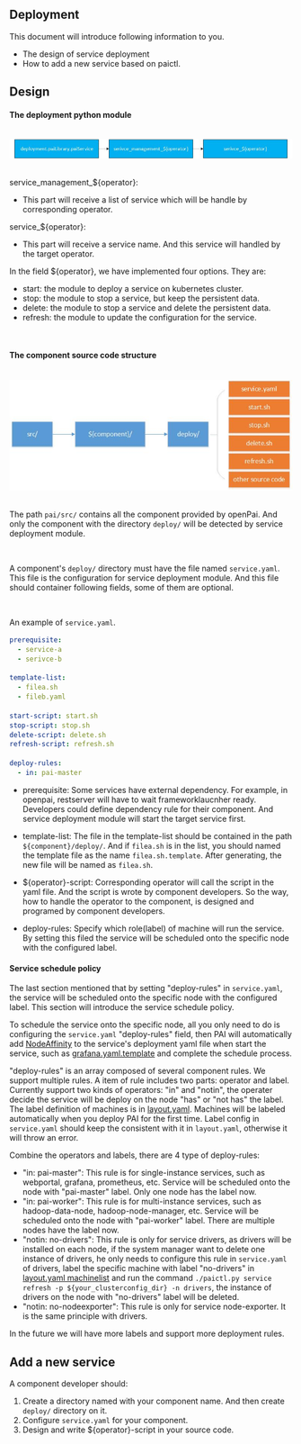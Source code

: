 ## Deployment

This document will introduce following information to you.

- The design of service deployment
- How to add a new service based on paictl.

## Design


#### The deployment python module

<br/>

<div  align="center">
<img src="pic/service-deployment.jpg" alt="paictl overview picture" style="float: center; margin-right: 10px;" />
</div>

<br/>

service_management_${operator}:
- This part will receive a list of service which will be handle by corresponding operator.

service_${operator}:
- This part will receive a service name. And this service will handled by the target operator.


In the field ${operator}, we have implemented four options. They are:
- start: the module to deploy a service on kubernetes cluster.
- stop: the module to stop a service, but keep the persistent data.
- delete: the module to stop a service and delete the persistent data.
- refresh: the module to update the configuration for the service.
<br>

#### The component source code structure

<br/>

<div  align="center">
<img src="pic/deployment-component-path.jpg" alt="paictl overview picture" style="float: center; margin-right: 10px;" />
</div>

<br/>

The path ```pai/src/``` contains all the component provided by openPai. And only the component with the directory ```deploy/``` will be detected by service deployment module.

<br/>

A component's ```deploy/``` directory must have the file named ```service.yaml```. This file is the configuration for service deployment module. And this file should container following fields, some of them are optional.

<br>

An example of ```service.yaml```.

```yaml
prerequisite:
  - service-a
  - serivce-b

template-list:
  - filea.sh
  - fileb.yaml

start-script: start.sh
stop-script: stop.sh
delete-script: delete.sh
refresh-script: refresh.sh

deploy-rules:
  - in: pai-master
```

- prerequisite: Some services have external dependency. For example, in openpai, restserver will have to wait frameworklaucnher ready. Developers could define dependency rule for their component. And service deployment module will start the target service first.

- template-list: The file in the template-list should be contained in the path ```${component}/deploy/```. And if ```filea.sh``` is in the list, you should named the template file as the name ```filea.sh.template```. After generating, the new file will be named as ```filea.sh```.

- ${operator}-script: Corresponding operator will call the script in the yaml file. And the script is wrote by component developers. So the way, how to handle the operator to the component, is designed and programed by component developers.

- deploy-rules: Specify which role(label) of machine will run the service. By setting this filed the service will be scheduled onto the specific node with the configured label.

#### Service schedule policy

The last section mentioned that by setting "deploy-rules" in `service.yaml`, the service will be scheduled onto the specific node with the configured label. This section will introduce the service schedule policy.

To schedule the service onto the specific node, all you only need to do is configuring the `service.yaml` "deploy-rules" field, then PAI will automatically add [NodeAffinity](https://kubernetes.io/docs/concepts/configuration/assign-pod-node/#affinity-and-anti-affinity) to the service's deployment yaml file when start the service, such as [grafana.yaml.template](../../src/grafana/deploy/grafana.yaml.template) and complete the schedule process.

"deploy-rules" is an array composed of several component rules. We support multiple rules. A item of rule includes two parts: operator and label. Currently support two kinds of operators: "in" and "notin", the operater decide the service will be deploy on the node "has" or "not has" the label. The label definition of machines is in [layout.yaml](../../examples/cluster-configuration/layout.yaml). Machines will be labeled automatically when you deploy PAI for the first time. Label config in `service.yaml` should keep the consistent with it in `layout.yaml`,  otherwise it will throw an error.

Combine the operators and labels, there are 4 type of deploy-rules:

- "in: pai-master": This rule is for single-instance services, such as webportal, grafana, prometheus, etc. Service will be scheduled onto the node with "pai-master" label. Only one node has the label now.
- "in: pai-worker": This rule is for multi-instance services, such as hadoop-data-node, hadoop-node-manager, etc. Service will be scheduled onto the node with "pai-worker" label. There are multiple nodes have the label now.
- "notin: no-drivers": This rule is only for service drivers, as drivers will be installed on each node, if the system manager want to delete one instance of drivers, he only needs to configure this rule in `service.yaml` of drivers, label the specific machine with label "no-drivers" in [layout.yaml machinelist](../../examples/cluster-configuration/layout.yaml) and run the command `./paictl.py service refresh -p ${your_clusterconfig_dir} -n drivers`, the instance of drivers on the node with "no-drivers" label will be deleted.
- "notin: no-nodeexporter": This rule is only for service node-exporter. It is the same principle with drivers.

In the future we will have more labels and support more deployment rules.

## Add a new service

A component developer should:

1) Create a directory named with your component name. And then create ```deploy/``` directory on it.
2) Configure ```service.yaml``` for your component.
3) Design and write ${operator}-script in your source code.





